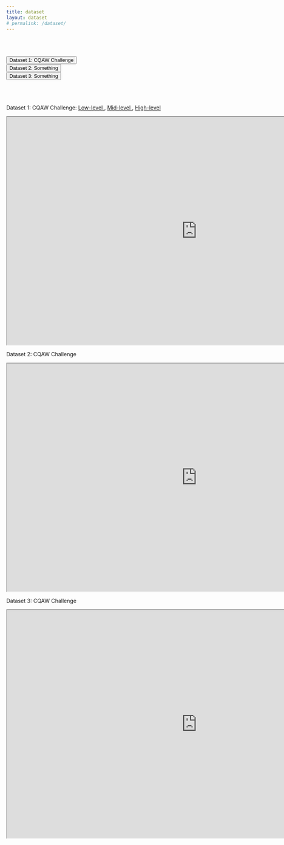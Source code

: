 ```yaml
---
title: dataset
layout: dataset
# permalink: /dataset/
---
```


  <div class="info" style="padding: 50px 0;">
    <div class="tab1">
        <button class="tablinks" onmouseover="showDataset(event, 'Dataset1')">Dataset 1: CQAW Challenge</button>
    </div>
    <div class="tab1">
        <button class="tablinks" onmouseover="showDataset(event, 'Dataset2')">Dataset 2: Something</button>
    </div>
    <div class="tab1">
        <button class="tablinks" onmouseover="showDataset(event, 'Dataset3')">Dataset 3: Something</button>
    </div>
  </div>

  <div class="info">
  <div id="Dataset1" class="tabcontent">
      <p class="info1"> Dataset 1: CQAW Challenge: <a target="_blank" href="https://drive.google.com/file/d/1X1o8Mkn3t4rnZvAnUWABJMhByG8GFNc8/view">Low-level </a>, <a target="_blank" href="https://drive.google.com/file/d/1o6EMJjpiLnvVzftOB_FJlzYid-QbJI6N/view">Mid-level </a>, <a target="_blank" href="https://drive.google.com/file/d/1zyqj6M5ug-57ohxmgTogCMrxb33_7w8x/view">High-level </a></p>
      <!-- <p class="info2"> Lorem ipsomsit amet, consectetor adipiscing elit</p> -->
      <iframe src="https://cqaw.github.io/challenge" width="1000" height="600"></iframe>
    </div>
    <div id="Dataset2" class="tabcontent">
      <p class="info1"> Dataset 2: CQAW Challenge</p>
      <!-- <p class="info2">Sed do eismod tempor incudidunt ut labore et dolore magne alique  </p> -->
      <iframe src="https://cqaw.github.io/challenge" width="1000" height="600"></iframe>
    </div>
    <div id="Dataset3" class="tabcontent">
      <p class="info1"> Dataset 3: CQAW Challenge</p>
      <!-- <p class="info2"> um enim ad minim venium, ques nostrud exercitation ullamco laboris nisi ut aliquip ex ea commondo consequet </p> -->
      <iframe src="https://cqaw.github.io/challenge" width="1000" height="600"></iframe>
    </div>
  </div>
  <script src="js/scripts.js"></script>
